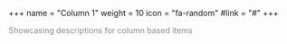 +++
  name = "Column 1"
  weight = 10
  icon = "fa-random"
  #link = "#"
+++

<span style="color:#848D95">
Showcasing descriptions for column based items
</span>
